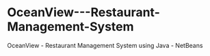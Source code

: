 # OceanView---Restaurant-Management-System
OceanView - Restaurant Management System using Java - NetBeans
